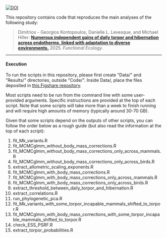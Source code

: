 [![DOI](https://zenodo.org/badge/730235641.svg)](https://doi.org/10.5281/zenodo.14385989)

This repository contains code that reproduces the main analyses of the following study:

>Dimitrios - Georgios Kontopoulos, Danielle L. Levesque, and Michael Hiller: [**Numerous independent gains of daily torpor and hibernation across endotherms, linked with adaptation to diverse environments.**](https://doi.org/10.1111/1365-2435.14739) 2025. *Functional Ecology*.

---
 
#### Execution

To run the scripts in this repository, please first create "Data/" and "Results/" directories, outside "Code/". 
Inside Data/, place the files deposited in [this Figshare repository](https://doi.org/10.6084/m9.figshare.24746283).

Most scripts need to be run from the command line with some user-provided arguments. Specific instructions 
are provided at the top of each script. Note that some scripts will take more than a week to finish running and 
will require high amounts of memory (typically around 30-70 GB).

Given that some scripts depend on the outputs of other scripts, you can follow the order below 
as a rough guide (but also read the information at the top of each script):

1. fit_Mk_variants.R
2. fit_MCMCglmm_without_body_mass_corrections.R
3. fit_MCMCglmm_without_body_mass_corrections_only_across_mammals.R
4. fit_MCMCglmm_without_body_mass_corrections_only_across_birds.R
5. extract_allometric_scaling_exponents.R
6. fit_MCMCglmm_with_body_mass_corrections.R
7. fit_MCMCglmm_with_body_mass_corrections_only_across_mammals.R
8. fit_MCMCglmm_with_body_mass_corrections_only_across_birds.R
9. extract_threshold_between_daily_torpor_and_hibernation.R
10. extract_correlations.R
11. run_phylogenetic_pca.R
12. fit_Mk_variants_with_some_torpor_incapable_mammals_shifted_to_torpor.R
13. fit_MCMCglmm_with_body_mass_corrections_with_some_torpor_incapable_mammals_shifted_to_torpor.R
14. check_ESS_PSRF.R
15. extract_torpor_probabilities.R
